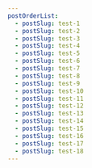 ```yaml
---
postOrderList:
  - postSlug: test-1
  - postSlug: test-2
  - postSlug: test-3
  - postSlug: test-4
  - postSlug: test-5
  - postSlug: test-6
  - postSlug: test-7
  - postSlug: test-8
  - postSlug: test-9
  - postSlug: test-10
  - postSlug: test-11
  - postSlug: test-12
  - postSlug: test-13
  - postSlug: test-14
  - postSlug: test-15
  - postSlug: test-16
  - postSlug: test-17
  - postSlug: test-18
---
```

